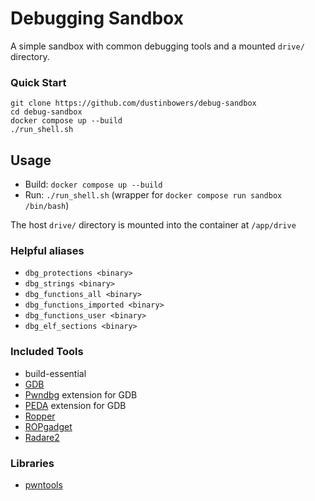 # Debugging Sandbox

A simple sandbox with common debugging tools and a mounted `drive/` directory.

### Quick Start

```
git clone https://github.com/dustinbowers/debug-sandbox
cd debug-sandbox
docker compose up --build
./run_shell.sh
```

## Usage

- Build: `docker compose up --build`  
- Run: `./run_shell.sh` (wrapper for `docker compose run sandbox /bin/bash`)  
  
The host `drive/` directory is mounted into the container at `/app/drive`

### Helpful aliases

- `dbg_protections <binary>`
- `dbg_strings <binary>`
- `dbg_functions_all <binary>`
- `dbg_functions_imported <binary>`
- `dbg_functions_user <binary>`
- `dbg_elf_sections <binary>`

### Included Tools

- build-essential
- [GDB](https://sourceware.org/gdb/)
- [Pwndbg](https://github.com/pwndbg/pwndbg) extension for GDB
- [PEDA](https://github.com/longld/peda) extension for GDB
- [Ropper](https://github.com/sashs/Ropper)
- [ROPgadget](https://github.com/JonathanSalwan/ROPgadget)
- [Radare2](https://github.com/radareorg/radare2)

### Libraries

- [pwntools](https://docs.pwntools.com/en/stable/)
